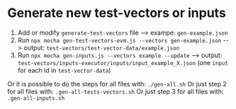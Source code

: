 # Generate new test-vectors or inputs
1. Add or modify `generate-test-vectors` file --> exampe: `gen-example.json`
2. Run `npx mocha gen-test-vectors-evm.js --vectors gen-example.json` --> output: `test-vectors/test-vector-data/example.json`
3. Run `npx mocha gen-inputs.js --vectors example --update` --> output: `test-vectors/inputs-executor/inputs/input_example_X.json` (one `input` for each id in `test-vector-data`)

Or it is possible to do the steps for all files with: `./gen-all.sh`
Or just step 2 for all files with: `.gen-all-tests-vectors.sh`
Or just step 3 for all files with: `.gen-all-inputs.sh`
